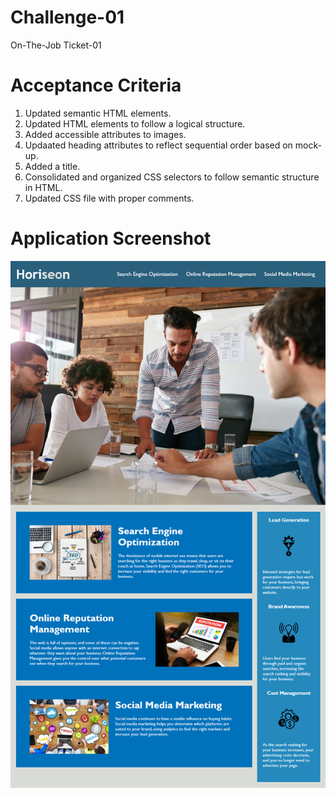 # Challenge-01
On-The-Job Ticket-01

# Acceptance Criteria
1. Updated semantic HTML elements.
2. Updated HTML elements to follow a logical structure.
3. Added accessible <alt> attributes to images.
4. Updaated heading attributes to reflect sequential order based on mock-up.
5. Added a title.
6. Consolidated and organized CSS selectors to follow semantic structure in HTML.
7. Updated CSS file with proper comments.

# Application Screenshot

![The screenshot of the application contains a header, navigation links, four images, and text.](Challenge-01\Assets\01-html-css-git-homework-demo.png)